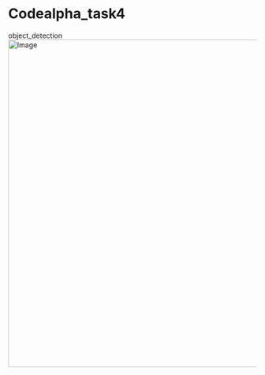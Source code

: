 # Codealpha_task4
object_detection
<img width="665" alt="Image" src="https://github.com/user-attachments/assets/eeaa498c-dcd3-471b-9ab0-2d1c72708617" />
